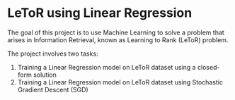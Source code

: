 # LeToR using Linear Regression
The goal of this project is to use Machine Learning to solve a problem that arises in Information Retrieval, known as Learning to Rank (LeToR) problem.

The project involves two tasks:
1. Training a Linear Regression model on LeToR dataset using a closed-form solution
2. Training a Linear Regression model on LeToR dataset using Stochastic Gradient Descent (SGD)
